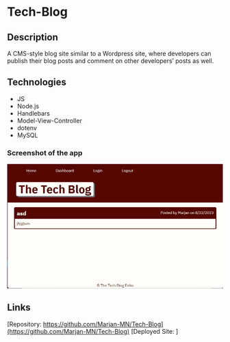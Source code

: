 # Tech-Blog
## Description
A CMS-style blog site similar to a Wordpress site, where developers can publish their blog posts and comment on other developers’ posts as well.

## Technologies
* JS
* Node.js
* Handlebars
* Model-View-Controller
* dotenv
* MySQL
### Screenshot of the app
![ScreenShots of the app.](./public/images/Screenshot%202023-08-22%20081907.jpg)
## Links
[Repository: https://github.com/Marjan-MN/Tech-Blog](https://github.com/Marjan-MN/Tech-Blog)
[Deployed Site: ]